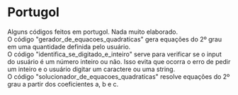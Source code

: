# Portugol
Alguns códigos feitos em portugol. Nada muito elaborado.</br>
O código "gerador_de_equacoes_quadraticas" gera equações do 2º grau em uma quantidade definida pelo usuário.</br>
O código "identifica_se_digitado_e_inteiro" serve para verificar se o input do usuário é um número inteiro ou não. Isso evita que ocorra o erro de pedir
um inteiro e o usuário digitar um caractere ou uma string.</br>
O código "solucionador_de_equacoes_quadraticas" resolve equações do 2º grau a partir dos coeficientes a, b e c.
